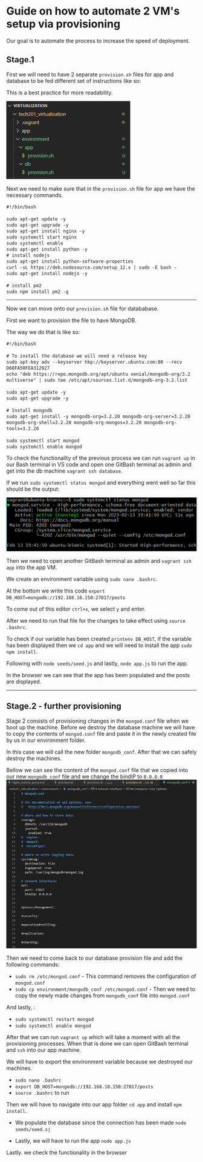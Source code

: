 # Guide on how to automate 2 VM's setup via provisioning

Our goal is to automate the process to increase the speed of deployment. 


## Stage.1
First we will need to have 2 separate `provision.sh` files for app and database to be fed different set of instructions like so:



This is a best practice for more readability. 

![](two_files.png)



Next we need to make sure that in the `provision.sh` file for app we have the necessary commands. 


```
#!/bin/bash

sudo apt-get update -y
sudo apt-get upgrade -y
sudo apt-get install nginx -y
sudo systemctl start nginx
sudo systemctl enable
sudo apt-get install python -y
# install nodejs
sudo apt-get install python-software-properties
curl -sL https://deb.nodesource.com/setup_12.x | sudo -E bash -
sudo apt-get install nodejs -y

# install pm2
sudo npm install pm2 -g
```


---
Now we can move onto our `provision.sh` file for datababase. 

First we want to provision the file to have MongoDB. 

The way we do that is like so: 

```
#!/bin/bash

# To install the database we will need a release key
sudo apt-key adv --keyserver hkp://keyserver.ubuntu.com:80 --recv D68FA50FEA312927
echo "deb https://repo.mongodb.org/apt/ubuntu xenial/mongodb-org/3.2 multiverse" | sudo tee /etc/apt/sources.list.d/mongodb-org-3.2.list

sudo apt-get update -y
sudo apt-get upgrade -y

# Install mongodb
sudo apt-get install -y mongodb-org=3.2.20 mongodb-org-server=3.2.20 mongodb-org-shell=3.2.20 mongodb-org-mongos=3.2.20 mongodb-org-tools=3.2.20

sudo systemctl start mongod
sudo systemctl enable mongod
```

To check the functionality of the previous process we can run `vagrant up` in our Bash terminal in VS code and open one GitBash terminal as admin and get into the db machine `vagrant ssh database`. 




If we run `sudo systemctl status mongod` and everything went well so far this should be the output:

![](mongo_status.png)


Then we need to open another GitBash terminal as admin and `vagrant ssh app` into the app VM.

We create an environment variable using `sudo nano .bashrc`. 

At the bottom we write this code `export DB_HOST=mongodb://192.168.10.150:27017/posts`

To come out of this editor `ctrl+x`, we select `y` and enter.

After we need to run that file for the changes to take effect using `source .bashrc`.

To check if our variable has been created `printenv DB_HOST`, if the variable has been displayed then we `cd app` and we will need to install the app `sudo npm install`. 

Following with `node seeds/seed.js` and lastly, `node app.js` to run the app. 

In the browser we can see that the app has been populated and the posts are displayed. 



---

## Stage.2 - further provisioning 

Stage 2 consists of provisioning changes in the `mongod.conf` file when we boot up the machine. Before we destroy the database machine we will have to copy the contents of `mongod.conf` file and paste it in the newly created file by us in our environment folder.

In this case we will call the new folder `mongodb_conf`. After that we can safely destroy the machines. 


Bellow we can see the content of the `mongod.conf` file that we copied into our new `mongodb_conf` file and we change the bindIP to `0.0.0.0`
![](mongo_content.png)

Then we need to come back to our database provision file and add the following commands:

- `sudo rm /etc/mongod.conf` - This command removes the configuration of `mongod.conf`
- `sudo cp environment/mongodb_conf /etc/mongod.conf` - Then we need to copy the newly made changes from `mongodb_conf` file into `mongod.conf`

And lastly, :
- `sudo systemctl restart mongod`
- `sudo systemctl enable mongod`

After that we can run `vagrant up` which will take a moment with all the provisioning processes. When that is done we can open GitBash terminal and `ssh` into our app machine. 

We will have to export the environment variable because we destroyed our machines. 

- `sudo nano .bashrc`
- `export DB_HOST=mongodb://192.168.10.150:27017/posts`
- `source .bashrc` to run 

Then we will have to navigate into our app folder `cd app` and install `npm install`.

- We populate the database since the connection has been made `node seeds/seed.sj`

- Lastly, we will have to run the app `node app.js`

Lastly. we check the functionality in the browser






